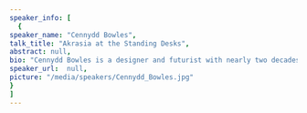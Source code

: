 ```yaml
---
speaker_info: [
  {
speaker_name: "Cennydd Bowles",
talk_title: "Akrasia at the Standing Desks",
abstract: null,
bio: "Cennydd Bowles is a designer and futurist with nearly two decades of experience advising companies including Twitter, Samsung, Accenture, and the BBC. He is the author of Future Ethics – ‘a must read for anyone who is inventing the future' – and now runs responsible design and futures studio NowNext. ",
speaker_url:  null,
picture: "/media/speakers/Cennydd_Bowles.jpg"
}
]
---
```


